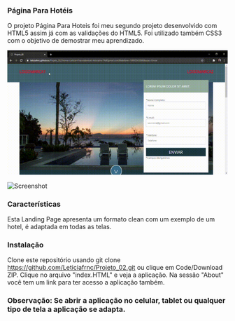 ### Página Para Hotéis

O projeto Página Para Hoteis foi meu segundo projeto desenvolvido com HTML5 assim já com as validações do HTML5. Foi utilizado também CSS3 com o objetivo de demostrar meu aprendizado.

![Screenshot](Projeto02.gif)

![Screenshot](Projeto02mobile.gif)

### Características

Esta Landing Page apresenta um formato clean com um exemplo de um hotel, é adaptada em todas as telas.

### Instalação

Clone este repositório usando git clone https://github.com/Leticiafrnc/Projeto_02.git ou clique em Code/Download ZIP. Clique no arquivo "index.HTML" e veja a aplicação. Na sessão "About" você tem um link para ter acesso a aplicação também.

### Observação: Se abrir a aplicação no celular, tablet ou qualquer tipo de tela a aplicação se adapta.
